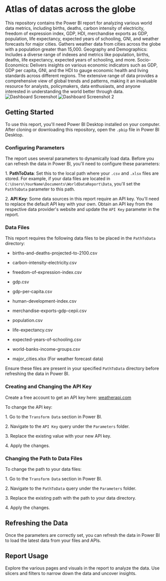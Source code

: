 # Atlas of datas across the globe
This repository contains the Power BI report for analyzing various world data metrics, including births, deaths, carbon intensity of electricity, freedom of expression index, GDP, HDI, merchandise exports as GDP, population, life expectancy, expected years of schooling, GNI, and weather forecasts for major cities.
Gathers weather data from cities across the globe with a population greater than 15,000.
Geography and Demographics: Includes a diverse range of indexes and metrics like population, births, deaths, life expectancy, expected years of schooling, and more.
Socio-Economics: Delivers insights on various economic indicators such as GDP, GDP per capita, GNI, and the HDI to gauge economic health and living standards across different regions.
The extensive range of data provides a comprehensive view of global trends and patterns, making it an invaluable resource for analysts, policymakers, data enthusiasts, and anyone interested in understanding the world better through data.
![Dashboard Screenshot]([https://github.com/FazilMammadli/DataAtlas/assets/98173546/88c2e0f2-d105-46cd-8b3e-5377c0c2fe84](https://github.com/FazilMammadli/DataAtlas/assets/w_1.png))
![Dashboard Screenshot 2]([https://github.com/FazilMammadli/DataAtlas/assets/98173546/79ca3f30-fc10-44af-b6f2-4d3d2fefbafb](https://github.com/FazilMammadli/DataAtlas/assets/w_2.png))


## Getting Started

To use this report, you'll need Power BI Desktop installed on your computer. After cloning or downloading this repository, open the `.pbip` file in Power BI Desktop.

### Configuring Parameters

The report uses several parameters to dynamically load data. Before you can refresh the data in Power BI, you'll need to configure these parameters:

1\. **PathToData**: Set this to the local path where your `.csv` and `.xlsx` files are stored. For example, if your data files are located in `C:\Users\YourName\Documents\WorldDataReport\Data`, you'll set the `PathToData` parameter to this path.

2\. **API Key**: Some data sources in this report require an API key. You'll need to replace the default API key with your own. Obtain an API key from the respective data provider's website and update the `API Key` parameter in the report.

### Data Files

This report requires the following data files to be placed in the `PathToData` directory:

- births-and-deaths-projected-to-2100.csv

- carbon-intensity-electricity.csv

- freedom-of-expression-index.csv

- gdp.csv

- gdp-per-capita.csv

- human-development-index.csv

- merchandise-exports-gdp-cepii.csv

- population.csv

- life-expectancy.csv

- expected-years-of-schooling.csv

- world-banks-income-groups.csv

- major_cities.xlsx (For weather forecast data)

Ensure these files are present in your specified `PathToData` directory before refreshing the data in Power BI.

### Creating and Changing the API Key

Create a free account to get an API key here: [weatherapi.com](https://www.weatherapi.com/)

To change the API key:

1\. Go to the `Transform Data` section in Power BI.

2\. Navigate to the `API Key` query under the `Parameters` folder.

3\. Replace the existing value with your new API key.

4\. Apply the changes.

### Changing the Path to Data Files

To change the path to your data files:

1\. Go to the `Transform Data` section in Power BI.

2\. Navigate to the `PathToData` query under the `Parameters` folder.

3\. Replace the existing path with the path to your data directory.

4\. Apply the changes.

## Refreshing the Data

Once the parameters are correctly set, you can refresh the data in Power BI to load the latest data from your files and APIs.

## Report Usage

Explore the various pages and visuals in the report to analyze the data. Use slicers and filters to narrow down the data and uncover insights.

